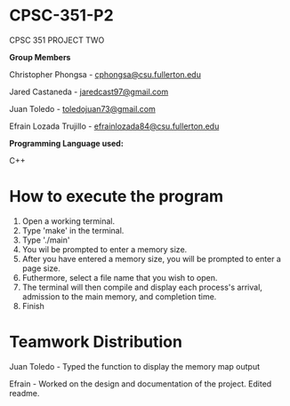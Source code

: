 # CPSC-351-P2
CPSC 351 PROJECT TWO

**Group Members**

Christopher Phongsa - cphongsa@csu.fullerton.edu

Jared Castaneda - jaredcast97@gmail.com

Juan Toledo - toledojuan73@gmail.com

Efrain Lozada Trujillo - efrainlozada84@csu.fullerton.edu


**Programming Language used:**

C++


# How to execute the program
1. Open a working terminal.
2. Type 'make' in the terminal.
3. Type './main'
4. You wil be prompted to enter a memory size.
5. After you have entered a memory size, you will be prompted to enter a page size.
6. Futhermore, select a file name that you wish to open.
7. The terminal will then compile and display each process's arrival, admission to the main memory, and completion time.
8. Finish


# Teamwork Distribution

Juan Toledo - Typed the function to display the memory map output

Efrain - Worked on the design and documentation of the project. Edited readme.
